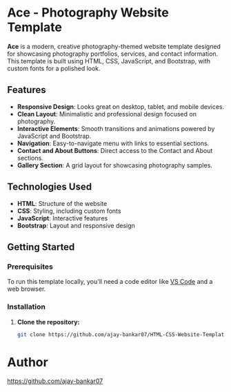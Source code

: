 # Ace - Photography Website Template

**Ace** is a modern, creative photography-themed website template designed for showcasing photography portfolios, services, and contact information. This template is built using HTML, CSS, JavaScript, and Bootstrap, with custom fonts for a polished look.

## Features

- **Responsive Design**: Looks great on desktop, tablet, and mobile devices.
- **Clean Layout**: Minimalistic and professional design focused on photography.
- **Interactive Elements**: Smooth transitions and animations powered by JavaScript and Bootstrap.
- **Navigation**: Easy-to-navigate menu with links to essential sections.
- **Contact and About Buttons**: Direct access to the Contact and About sections.
- **Gallery Section**: A grid layout for showcasing photography samples.

## Technologies Used

- **HTML**: Structure of the website
- **CSS**: Styling, including custom fonts
- **JavaScript**: Interactive features
- **Bootstrap**: Layout and responsive design

## Getting Started

### Prerequisites

To run this template locally, you'll need a code editor like [VS Code](https://code.visualstudio.com/) and a web browser.

### Installation

1. **Clone the repository:**
   ```bash
   git clone https://github.com/ajay-bankar07/HTML-CSS-Website-Template.git

# Author
https://github.com/ajay-bankar07

